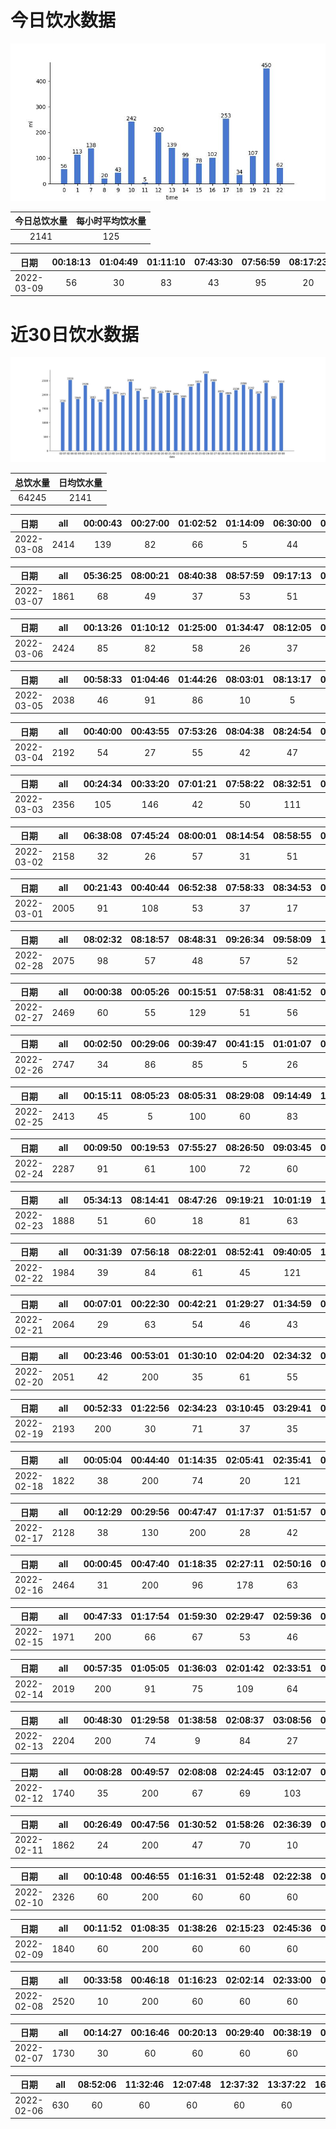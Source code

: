 # 今日饮水数据

<div align=center>
<img src="today.jpg" style="zoom: 100%;" />

| 今日总饮水量 | 每小时平均饮水量 |
| :----: | :----: |
| 2141 | 125 |
</div>

| 日期 | 00:18:13 | 01:04:49 | 01:11:10 | 07:43:30 | 07:56:59 | 08:17:23 | 09:18:25 | 10:01:23 | 10:15:00 | 10:57:17 | 11:19:54 | 12:19:43 | 13:02:35 | 13:33:39 | 14:12:42 | 14:38:27 | 15:12:36 | 16:03:09 | 16:41:10 | 17:23:15 | 17:54:05 | 18:35:02 | 19:08:13 | 19:59:57 | 21:11:32 | 22:14:39 |
| :----: | :----: | :----: | :----: | :----: | :----: | :----: | :----: | :----: | :----: | :----: | :----: | :----: | :----: | :----: | :----: | :----: | :----: | :----: | :----: | :----: | :----: | :----: | :----: | :----: | :----: | :----: |
| 2022-03-09 | 56 | 30 | 83 | 43 | 95 | 20 | 43 | 98 | 94 | 50 | 5 | 200 | 62 | 77 | 38 | 61 | 78 | 58 | 44 | 200 | 53 | 34 | 55 | 52 | 450 | 62 |

# 近30日饮水数据

<div align=center>
<img src="30.jpg"style="zoom: 100%;" />

| 总饮水量 | 日均饮水量 |
| :----: | :----: |
| 64245 | 2141 |
</div>

| 日期 | all | 00:00:43 | 00:27:00 | 01:02:52 | 01:14:09 | 06:30:00 | 07:55:37 | 08:02:02 | 08:26:29 | 09:04:12 | 09:08:04 | 09:33:15 | 10:03:31 | 10:34:02 | 11:11:58 | 11:42:21 | 12:22:05 | 12:54:29 | 13:44:38 | 14:24:15 | 14:54:54 | 15:24:27 | 15:55:25 | 16:25:53 | 16:55:33 | 17:21:23 | 18:05:45 | 18:33:47 | 19:02:06 | 19:36:54 | 20:18:36 | 20:42:00 | 21:23:55 | 22:01:09 | 22:54:34 | 23:04:23 | 23:30:14 | 23:46:16 |
| :----: | :----: | :----: | :----: | :----: | :----: | :----: | :----: | :----: | :----: | :----: | :----: | :----: | :----: | :----: | :----: | :----: | :----: | :----: | :----: | :----: | :----: | :----: | :----: | :----: | :----: | :----: | :----: | :----: | :----: | :----: | :----: | :----: | :----: | :----: | :----: | :----: | :----: | :----: |
| 2022-03-08 | 2414 | 139 | 82 | 66 | 5 | 44 | 100 | 60 | 30 | 30 | 30 | 51 | 61 | 43 | 91 | 76 | 200 | 33 | 51 | 105 | 80 | 48 | 23 | 37 | 77 | 200 | 42 | 114 | 19 | 65 | 74 | 7 | 74 | 46 | 25 | 52 | 98 | 36 |

| 日期 | all | 05:36:25 | 08:00:21 | 08:40:38 | 08:57:59 | 09:17:13 | 09:50:59 | 10:03:41 | 10:55:02 | 12:14:32 | 12:58:44 | 14:00:51 | 14:37:42 | 15:02:16 | 15:13:03 | 15:43:48 | 16:30:43 | 16:46:04 | 17:20:11 | 17:33:06 | 18:20:51 | 18:51:57 | 19:17:04 | 19:44:20 | 20:25:41 | 21:03:39 | 21:33:29 | 21:58:49 | 22:19:10 | 22:32:19 |
| :----: | :----: | :----: | :----: | :----: | :----: | :----: | :----: | :----: | :----: | :----: | :----: | :----: | :----: | :----: | :----: | :----: | :----: | :----: | :----: | :----: | :----: | :----: | :----: | :----: | :----: | :----: | :----: | :----: | :----: | :----: |
| 2022-03-07 | 1861 | 68 | 49 | 37 | 53 | 51 | 102 | 77 | 38 | 200 | 6 | 141 | 79 | 50 | 43 | 56 | 73 | 21 | 200 | 42 | 56 | 49 | 44 | 81 | 17 | 5 | 33 | 59 | 101 | 30 |

| 日期 | all | 00:13:26 | 01:10:12 | 01:25:00 | 01:34:47 | 08:12:05 | 08:42:34 | 09:16:06 | 09:44:01 | 10:16:51 | 10:47:29 | 11:17:30 | 11:47:36 | 12:00:04 | 12:21:21 | 13:00:30 | 13:16:48 | 13:30:29 | 14:00:25 | 14:45:31 | 15:15:24 | 15:45:34 | 16:16:07 | 16:48:39 | 17:19:30 | 17:58:44 | 18:28:34 | 18:58:31 | 19:28:37 | 20:16:29 | 20:57:40 | 21:23:01 | 21:27:42 | 21:42:42 | 22:01:32 | 22:33:47 | 22:57:09 | 23:21:07 |
| :----: | :----: | :----: | :----: | :----: | :----: | :----: | :----: | :----: | :----: | :----: | :----: | :----: | :----: | :----: | :----: | :----: | :----: | :----: | :----: | :----: | :----: | :----: | :----: | :----: | :----: | :----: | :----: | :----: | :----: | :----: | :----: | :----: | :----: | :----: | :----: | :----: | :----: | :----: |
| 2022-03-06 | 2424 | 85 | 82 | 58 | 26 | 37 | 74 | 51 | 49 | 99 | 64 | 5 | 77 | 34 | 38 | 66 | 44 | 5 | 62 | 300 | 10 | 43 | 12 | 111 | 17 | 40 | 26 | 12 | 60 | 450 | 5 | 5 | 41 | 63 | 73 | 81 | 30 | 89 |

| 日期 | all | 00:58:33 | 01:04:46 | 01:44:26 | 08:03:01 | 08:13:17 | 09:18:07 | 09:54:29 | 11:00:36 | 11:27:10 | 12:27:16 | 13:03:31 | 13:51:55 | 14:33:03 | 15:30:33 | 16:01:22 | 16:27:05 | 16:58:23 | 17:23:47 | 18:23:14 | 18:56:10 | 20:43:57 | 21:09:08 | 21:26:41 | 21:43:38 | 22:13:19 | 22:43:24 | 23:13:25 | 23:43:29 | 23:54:34 | 23:54:50 |
| :----: | :----: | :----: | :----: | :----: | :----: | :----: | :----: | :----: | :----: | :----: | :----: | :----: | :----: | :----: | :----: | :----: | :----: | :----: | :----: | :----: | :----: | :----: | :----: | :----: | :----: | :----: | :----: | :----: | :----: | :----: | :----: |
| 2022-03-05 | 2038 | 46 | 91 | 86 | 10 | 5 | 49 | 46 | 103 | 99 | 200 | 18 | 50 | 88 | 75 | 60 | 56 | 47 | 200 | 27 | 65 | 112 | 55 | 5 | 97 | 55 | 99 | 50 | 65 | 29 | 50 |

| 日期 | all | 00:40:00 | 00:43:55 | 07:53:26 | 08:04:38 | 08:24:54 | 09:19:46 | 09:56:36 | 10:16:39 | 11:08:34 | 11:39:06 | 12:17:25 | 12:47:40 | 13:28:36 | 13:56:01 | 14:32:50 | 14:57:33 | 15:28:53 | 15:58:23 | 16:34:46 | 17:24:42 | 18:06:31 | 19:09:35 | 19:29:28 | 20:04:33 | 20:38:23 | 21:38:56 | 22:08:44 | 22:27:02 | 22:51:39 | 23:01:58 | 23:18:06 | 23:54:18 |
| :----: | :----: | :----: | :----: | :----: | :----: | :----: | :----: | :----: | :----: | :----: | :----: | :----: | :----: | :----: | :----: | :----: | :----: | :----: | :----: | :----: | :----: | :----: | :----: | :----: | :----: | :----: | :----: | :----: | :----: | :----: | :----: | :----: | :----: |
| 2022-03-04 | 2192 | 54 | 27 | 55 | 42 | 47 | 116 | 80 | 85 | 30 | 59 | 200 | 120 | 30 | 62 | 27 | 77 | 63 | 63 | 35 | 200 | 5 | 116 | 88 | 24 | 44 | 84 | 43 | 34 | 78 | 72 | 63 | 69 |

| 日期 | all | 00:24:34 | 00:33:20 | 07:01:21 | 07:58:22 | 08:32:51 | 08:47:02 | 09:23:48 | 09:53:20 | 10:52:03 | 11:27:43 | 12:13:34 | 12:45:32 | 13:22:40 | 13:56:10 | 14:46:39 | 15:20:00 | 15:42:42 | 15:58:16 | 16:28:25 | 16:59:17 | 17:19:03 | 17:51:37 | 18:15:27 | 18:45:28 | 19:15:37 | 20:26:00 | 20:56:49 | 21:26:29 | 22:07:05 | 22:50:59 | 23:13:26 | 23:44:21 | 23:50:46 |
| :----: | :----: | :----: | :----: | :----: | :----: | :----: | :----: | :----: | :----: | :----: | :----: | :----: | :----: | :----: | :----: | :----: | :----: | :----: | :----: | :----: | :----: | :----: | :----: | :----: | :----: | :----: | :----: | :----: | :----: | :----: | :----: | :----: | :----: | :----: |
| 2022-03-03 | 2356 | 105 | 146 | 42 | 50 | 111 | 30 | 64 | 61 | 67 | 36 | 200 | 75 | 16 | 66 | 33 | 131 | 59 | 108 | 28 | 42 | 200 | 23 | 34 | 38 | 82 | 52 | 32 | 76 | 60 | 71 | 91 | 71 | 56 |

| 日期 | all | 06:38:08 | 07:45:24 | 08:00:01 | 08:14:54 | 08:58:55 | 09:35:54 | 09:55:36 | 10:54:40 | 11:55:31 | 12:16:15 | 12:59:25 | 13:52:21 | 14:03:19 | 14:36:18 | 15:06:23 | 15:32:05 | 16:17:24 | 17:23:29 | 17:43:57 | 18:18:40 | 18:57:16 | 19:32:03 | 20:34:24 | 20:47:45 | 21:09:55 | 21:31:35 | 21:47:56 | 22:21:51 | 22:25:10 | 22:57:24 | 23:02:27 | 23:18:33 | 23:49:57 |
| :----: | :----: | :----: | :----: | :----: | :----: | :----: | :----: | :----: | :----: | :----: | :----: | :----: | :----: | :----: | :----: | :----: | :----: | :----: | :----: | :----: | :----: | :----: | :----: | :----: | :----: | :----: | :----: | :----: | :----: | :----: | :----: | :----: | :----: | :----: |
| 2022-03-02 | 2158 | 32 | 26 | 57 | 31 | 51 | 29 | 49 | 49 | 48 | 200 | 39 | 9 | 81 | 50 | 70 | 10 | 99 | 200 | 51 | 82 | 14 | 81 | 87 | 45 | 26 | 64 | 65 | 46 | 85 | 126 | 59 | 87 | 110 |

| 日期 | all | 00:21:43 | 00:40:44 | 06:52:38 | 07:58:33 | 08:34:53 | 09:01:39 | 09:22:56 | 09:43:47 | 10:14:53 | 11:18:45 | 11:49:04 | 12:13:44 | 12:44:03 | 13:37:27 | 14:11:01 | 14:54:54 | 15:27:58 | 15:56:17 | 16:33:53 | 17:28:44 | 17:58:28 | 18:22:43 | 18:35:32 | 19:06:12 | 19:36:27 | 20:07:14 | 20:32:18 | 21:02:35 | 21:36:00 | 22:07:08 | 22:22:53 | 22:33:34 | 22:55:38 | 23:25:26 | 23:36:48 | 23:43:01 |
| :----: | :----: | :----: | :----: | :----: | :----: | :----: | :----: | :----: | :----: | :----: | :----: | :----: | :----: | :----: | :----: | :----: | :----: | :----: | :----: | :----: | :----: | :----: | :----: | :----: | :----: | :----: | :----: | :----: | :----: | :----: | :----: | :----: | :----: | :----: | :----: | :----: | :----: |
| 2022-03-01 | 2005 | 91 | 108 | 53 | 37 | 17 | 9 | 106 | 74 | 33 | 80 | 5 | 200 | 69 | 10 | 30 | 48 | 11 | 16 | 28 | 93 | 76 | 37 | 49 | 54 | 24 | 41 | 64 | 67 | 20 | 50 | 62 | 22 | 57 | 63 | 176 | 25 |

| 日期 | all | 08:02:32 | 08:18:57 | 08:48:31 | 09:26:34 | 09:58:09 | 10:34:23 | 11:15:11 | 11:35:14 | 11:35:28 | 12:14:59 | 12:44:36 | 13:40:27 | 14:12:55 | 14:42:28 | 15:23:09 | 17:23:15 | 18:15:57 | 18:52:38 | 19:27:42 | 20:03:38 | 20:44:21 | 21:02:41 | 21:20:16 | 21:38:41 | 21:47:42 | 21:55:42 | 22:05:22 | 22:35:38 | 22:48:04 | 22:52:41 | 23:48:14 |
| :----: | :----: | :----: | :----: | :----: | :----: | :----: | :----: | :----: | :----: | :----: | :----: | :----: | :----: | :----: | :----: | :----: | :----: | :----: | :----: | :----: | :----: | :----: | :----: | :----: | :----: | :----: | :----: | :----: | :----: | :----: | :----: | :----: |
| 2022-02-28 | 2075 | 98 | 57 | 48 | 57 | 52 | 45 | 65 | 59 | 38 | 200 | 66 | 41 | 91 | 44 | 64 | 200 | 8 | 19 | 77 | 72 | 52 | 20 | 15 | 75 | 35 | 94 | 107 | 92 | 33 | 103 | 48 |

| 日期 | all | 00:00:38 | 00:05:26 | 00:15:51 | 07:58:31 | 08:41:52 | 09:23:02 | 09:34:21 | 09:54:28 | 10:08:52 | 10:28:37 | 10:52:19 | 11:44:12 | 12:14:17 | 12:45:24 | 13:00:05 | 13:23:39 | 13:47:21 | 14:19:31 | 14:37:14 | 15:09:56 | 15:25:49 | 15:50:43 | 16:12:32 | 16:45:38 | 17:16:06 | 18:07:26 | 18:38:38 | 19:24:12 | 19:55:57 | 20:55:01 | 21:04:58 | 21:06:27 | 21:34:16 | 21:53:37 | 22:06:13 | 22:13:04 | 22:22:06 | 22:32:17 |
| :----: | :----: | :----: | :----: | :----: | :----: | :----: | :----: | :----: | :----: | :----: | :----: | :----: | :----: | :----: | :----: | :----: | :----: | :----: | :----: | :----: | :----: | :----: | :----: | :----: | :----: | :----: | :----: | :----: | :----: | :----: | :----: | :----: | :----: | :----: | :----: | :----: | :----: | :----: | :----: |
| 2022-02-27 | 2469 | 60 | 55 | 129 | 51 | 56 | 54 | 38 | 101 | 52 | 40 | 42 | 44 | 200 | 98 | 34 | 55 | 34 | 55 | 78 | 77 | 73 | 61 | 65 | 5 | 200 | 23 | 94 | 61 | 91 | 5 | 16 | 57 | 64 | 81 | 40 | 57 | 37 | 86 |

| 日期 | all | 00:02:50 | 00:29:06 | 00:39:47 | 00:41:15 | 01:01:07 | 01:08:24 | 07:53:16 | 08:03:43 | 08:38:23 | 09:13:44 | 09:34:12 | 10:04:36 | 10:37:06 | 10:56:34 | 11:51:18 | 12:21:15 | 12:51:43 | 13:32:50 | 13:33:49 | 13:46:43 | 14:21:22 | 15:07:16 | 15:15:57 | 15:32:22 | 16:23:35 | 16:50:46 | 17:23:24 | 17:53:34 | 18:07:30 | 18:34:19 | 18:59:41 | 19:42:46 | 19:50:58 | 19:53:35 | 19:59:46 | 20:03:55 | 20:39:09 | 21:13:41 | 21:33:01 | 21:51:28 | 22:36:18 | 22:54:44 | 23:03:26 | 23:21:43 | 23:30:53 | 23:39:20 | 23:53:55 |
| :----: | :----: | :----: | :----: | :----: | :----: | :----: | :----: | :----: | :----: | :----: | :----: | :----: | :----: | :----: | :----: | :----: | :----: | :----: | :----: | :----: | :----: | :----: | :----: | :----: | :----: | :----: | :----: | :----: | :----: | :----: | :----: | :----: | :----: | :----: | :----: | :----: | :----: | :----: | :----: | :----: | :----: | :----: | :----: | :----: | :----: | :----: | :----: | :----: |
| 2022-02-26 | 2747 | 34 | 86 | 85 | 5 | 26 | 85 | 64 | 77 | 29 | 96 | 74 | 42 | 99 | 21 | 53 | 200 | 90 | 30 | 30 | 30 | 30 | 30 | 30 | 60 | 30 | 83 | 200 | 9 | 39 | 103 | 32 | 90 | 76 | 21 | 53 | 13 | 72 | 107 | 24 | 55 | 72 | 40 | 50 | 6 | 46 | 81 | 39 |

| 日期 | all | 00:15:11 | 08:05:23 | 08:05:31 | 08:29:08 | 09:14:49 | 10:02:48 | 10:56:02 | 11:21:28 | 11:55:18 | 12:23:22 | 12:53:37 | 13:08:54 | 13:39:31 | 13:52:08 | 14:08:40 | 14:31:33 | 15:02:04 | 15:43:23 | 16:11:07 | 16:54:37 | 17:24:12 | 17:44:53 | 18:22:45 | 18:47:48 | 19:19:03 | 19:56:08 | 20:12:33 | 20:17:54 | 20:50:06 | 20:53:07 | 20:58:16 | 21:01:20 | 21:07:20 | 21:10:07 | 21:15:18 | 21:22:57 | 21:30:46 | 21:47:41 | 22:08:11 | 22:25:42 | 22:36:22 | 23:00:38 | 23:16:46 | 23:52:14 |
| :----: | :----: | :----: | :----: | :----: | :----: | :----: | :----: | :----: | :----: | :----: | :----: | :----: | :----: | :----: | :----: | :----: | :----: | :----: | :----: | :----: | :----: | :----: | :----: | :----: | :----: | :----: | :----: | :----: | :----: | :----: | :----: | :----: | :----: | :----: | :----: | :----: | :----: | :----: | :----: | :----: | :----: | :----: | :----: | :----: | :----: |
| 2022-02-25 | 2413 | 45 | 5 | 100 | 60 | 83 | 54 | 50 | 55 | 77 | 200 | 31 | 35 | 44 | 68 | 48 | 67 | 69 | 62 | 52 | 40 | 200 | 75 | 44 | 22 | 33 | 41 | 87 | 71 | 30 | 30 | 30 | 30 | 30 | 30 | 30 | 60 | 30 | 30 | 30 | 32 | 53 | 51 | 90 | 9 |

| 日期 | all | 00:09:50 | 00:19:53 | 07:55:27 | 08:26:50 | 09:03:45 | 09:24:15 | 09:42:45 | 10:11:50 | 10:45:26 | 11:15:22 | 12:21:37 | 12:51:54 | 13:33:10 | 13:49:56 | 14:33:01 | 15:04:42 | 15:27:51 | 15:57:33 | 16:27:35 | 17:27:11 | 18:09:09 | 18:51:09 | 19:04:14 | 19:16:00 | 19:51:41 | 20:11:57 | 20:44:01 | 21:13:16 | 21:38:23 | 21:46:41 | 21:51:39 | 22:25:50 | 23:41:35 |
| :----: | :----: | :----: | :----: | :----: | :----: | :----: | :----: | :----: | :----: | :----: | :----: | :----: | :----: | :----: | :----: | :----: | :----: | :----: | :----: | :----: | :----: | :----: | :----: | :----: | :----: | :----: | :----: | :----: | :----: | :----: | :----: | :----: | :----: | :----: |
| 2022-02-24 | 2287 | 91 | 61 | 100 | 72 | 60 | 38 | 66 | 42 | 58 | 51 | 200 | 49 | 61 | 47 | 89 | 109 | 52 | 51 | 54 | 200 | 86 | 71 | 40 | 45 | 82 | 18 | 111 | 35 | 17 | 88 | 32 | 59 | 52 |

| 日期 | all | 05:34:13 | 08:14:41 | 08:47:26 | 09:19:21 | 10:01:19 | 10:37:19 | 11:08:26 | 11:42:05 | 12:16:15 | 12:46:41 | 13:44:24 | 14:47:47 | 15:29:00 | 16:00:02 | 16:33:24 | 17:16:54 | 17:46:27 | 18:17:00 | 18:47:42 | 19:24:11 | 19:59:52 | 20:46:25 | 20:59:48 | 21:10:41 | 21:40:35 | 22:11:18 | 23:11:25 | 23:29:23 |
| :----: | :----: | :----: | :----: | :----: | :----: | :----: | :----: | :----: | :----: | :----: | :----: | :----: | :----: | :----: | :----: | :----: | :----: | :----: | :----: | :----: | :----: | :----: | :----: | :----: | :----: | :----: | :----: | :----: | :----: |
| 2022-02-23 | 1888 | 51 | 60 | 18 | 81 | 63 | 61 | 65 | 65 | 200 | 35 | 53 | 64 | 54 | 120 | 9 | 200 | 85 | 21 | 103 | 94 | 12 | 46 | 30 | 51 | 51 | 81 | 38 | 77 |

| 日期 | all | 00:31:39 | 07:56:18 | 08:22:01 | 08:52:41 | 09:40:05 | 10:03:36 | 10:31:17 | 11:43:52 | 12:19:18 | 12:53:40 | 13:26:43 | 13:26:55 | 13:58:23 | 14:40:28 | 15:11:12 | 15:44:04 | 16:29:34 | 16:48:16 | 17:19:25 | 17:39:04 | 18:17:54 | 19:16:39 | 19:24:03 | 19:48:51 | 20:17:27 | 20:48:26 | 21:18:43 | 21:39:21 | 22:09:00 | 22:26:57 | 22:42:51 | 22:45:00 | 23:15:53 |
| :----: | :----: | :----: | :----: | :----: | :----: | :----: | :----: | :----: | :----: | :----: | :----: | :----: | :----: | :----: | :----: | :----: | :----: | :----: | :----: | :----: | :----: | :----: | :----: | :----: | :----: | :----: | :----: | :----: | :----: | :----: | :----: | :----: | :----: | :----: |
| 2022-02-22 | 1984 | 39 | 84 | 61 | 45 | 121 | 41 | 62 | 72 | 200 | 56 | 60 | 17 | 61 | 30 | 20 | 90 | 59 | 82 | 200 | 16 | 13 | 13 | 16 | 46 | 30 | 15 | 118 | 10 | 29 | 82 | 67 | 43 | 86 |

| 日期 | all | 00:07:01 | 00:22:30 | 00:42:21 | 01:29:27 | 01:34:59 | 02:27:17 | 07:55:01 | 08:23:43 | 08:58:08 | 09:41:29 | 09:58:03 | 10:08:04 | 10:36:56 | 11:32:03 | 12:13:49 | 12:46:41 | 13:46:10 | 14:15:10 | 14:45:29 | 15:17:24 | 16:33:09 | 17:18:00 | 17:53:13 | 18:24:30 | 19:02:09 | 19:46:22 | 20:21:36 | 20:45:01 | 21:00:11 | 21:24:35 | 21:35:43 | 22:28:10 |
| :----: | :----: | :----: | :----: | :----: | :----: | :----: | :----: | :----: | :----: | :----: | :----: | :----: | :----: | :----: | :----: | :----: | :----: | :----: | :----: | :----: | :----: | :----: | :----: | :----: | :----: | :----: | :----: | :----: | :----: | :----: | :----: | :----: | :----: |
| 2022-02-21 | 2064 | 29 | 63 | 54 | 46 | 43 | 50 | 84 | 47 | 58 | 87 | 50 | 37 | 61 | 60 | 200 | 96 | 109 | 19 | 51 | 40 | 53 | 200 | 65 | 58 | 21 | 75 | 74 | 70 | 71 | 32 | 48 | 13 |

| 日期 | all | 00:23:46 | 00:53:01 | 01:30:10 | 02:04:20 | 02:34:32 | 03:04:33 | 03:34:29 | 04:38:56 | 04:50:24 | 05:08:33 | 05:16:31 | 06:05:31 | 06:45:36 | 07:08:53 | 07:38:49 | 08:55:41 | 09:17:22 | 17:16:13 | 17:35:11 | 18:06:25 | 18:22:12 | 18:52:34 | 19:22:49 | 19:37:05 | 19:55:00 | 20:12:53 | 20:18:23 | 20:49:19 | 21:19:24 | 21:34:45 | 21:46:55 | 21:58:17 | 22:00:06 | 22:31:27 | 22:43:08 | 22:43:56 | 23:20:53 | 23:50:31 |
| :----: | :----: | :----: | :----: | :----: | :----: | :----: | :----: | :----: | :----: | :----: | :----: | :----: | :----: | :----: | :----: | :----: | :----: | :----: | :----: | :----: | :----: | :----: | :----: | :----: | :----: | :----: | :----: | :----: | :----: | :----: | :----: | :----: | :----: | :----: | :----: | :----: | :----: | :----: | :----: |
| 2022-02-20 | 2051 | 42 | 200 | 35 | 61 | 55 | 51 | 76 | 49 | 41 | 68 | 24 | 81 | 17 | 75 | 60 | 54 | 19 | 96 | 48 | 36 | 24 | 59 | 77 | 49 | 36 | 83 | 15 | 43 | 87 | 88 | 50 | 64 | 9 | 86 | 4 | 5 | 22 | 62 |

| 日期 | all | 00:52:33 | 01:22:56 | 02:34:23 | 03:10:45 | 03:29:41 | 03:59:29 | 04:14:36 | 04:47:12 | 05:22:36 | 06:20:31 | 06:25:00 | 06:29:55 | 07:44:54 | 08:08:16 | 08:15:12 | 08:54:13 | 12:58:07 | 16:43:27 | 17:10:55 | 17:17:11 | 17:22:05 | 17:28:02 | 17:37:45 | 17:55:02 | 18:13:49 | 19:04:28 | 19:09:35 | 19:41:10 | 20:07:14 | 21:05:20 | 21:32:39 | 22:02:34 | 22:32:29 | 23:14:44 | 23:41:18 | 23:53:25 |
| :----: | :----: | :----: | :----: | :----: | :----: | :----: | :----: | :----: | :----: | :----: | :----: | :----: | :----: | :----: | :----: | :----: | :----: | :----: | :----: | :----: | :----: | :----: | :----: | :----: | :----: | :----: | :----: | :----: | :----: | :----: | :----: | :----: | :----: | :----: | :----: | :----: | :----: |
| 2022-02-19 | 2193 | 200 | 30 | 71 | 37 | 35 | 22 | 25 | 111 | 68 | 147 | 112 | 28 | 49 | 41 | 43 | 56 | 53 | 85 | 62 | 8 | 34 | 47 | 70 | 47 | 39 | 124 | 17 | 54 | 55 | 53 | 44 | 72 | 92 | 73 | 79 | 10 |

| 日期 | all | 00:05:04 | 00:44:40 | 01:14:35 | 02:05:41 | 02:35:41 | 03:10:37 | 03:40:40 | 04:12:22 | 04:42:56 | 05:49:25 | 06:18:19 | 07:26:22 | 08:15:26 | 18:00:26 | 18:26:29 | 18:42:09 | 18:49:07 | 19:04:57 | 19:26:09 | 19:39:33 | 20:16:59 | 20:32:51 | 21:07:25 | 22:09:19 | 22:39:21 | 23:09:34 | 23:50:13 |
| :----: | :----: | :----: | :----: | :----: | :----: | :----: | :----: | :----: | :----: | :----: | :----: | :----: | :----: | :----: | :----: | :----: | :----: | :----: | :----: | :----: | :----: | :----: | :----: | :----: | :----: | :----: | :----: | :----: |
| 2022-02-18 | 1822 | 38 | 200 | 74 | 20 | 121 | 89 | 37 | 22 | 64 | 200 | 61 | 85 | 33 | 23 | 68 | 66 | 22 | 35 | 82 | 37 | 55 | 52 | 60 | 26 | 84 | 106 | 62 |

| 日期 | all | 00:12:29 | 00:29:56 | 00:47:47 | 01:17:37 | 01:51:57 | 02:23:38 | 03:21:39 | 03:43:19 | 04:44:17 | 05:14:39 | 05:53:29 | 06:27:47 | 06:58:24 | 07:28:45 | 07:51:55 | 08:13:46 | 08:58:45 | 16:55:12 | 18:02:08 | 18:18:44 | 18:40:26 | 18:45:56 | 19:15:27 | 19:32:47 | 20:02:51 | 20:23:44 | 20:39:51 | 22:07:57 | 22:22:35 | 22:52:37 |
| :----: | :----: | :----: | :----: | :----: | :----: | :----: | :----: | :----: | :----: | :----: | :----: | :----: | :----: | :----: | :----: | :----: | :----: | :----: | :----: | :----: | :----: | :----: | :----: | :----: | :----: | :----: | :----: | :----: | :----: | :----: | :----: |
| 2022-02-17 | 2128 | 38 | 130 | 200 | 28 | 42 | 77 | 98 | 37 | 53 | 74 | 200 | 38 | 34 | 39 | 99 | 19 | 55 | 33 | 88 | 65 | 300 | 36 | 30 | 11 | 83 | 8 | 53 | 105 | 5 | 50 |

| 日期 | all | 00:00:45 | 00:47:40 | 01:18:35 | 02:27:11 | 02:50:16 | 03:26:55 | 03:56:25 | 04:28:50 | 05:02:48 | 06:03:08 | 06:32:12 | 07:24:39 | 08:13:42 | 08:26:33 | 16:48:59 | 17:18:32 | 17:53:08 | 18:23:28 | 19:09:28 | 19:21:10 | 19:45:13 | 20:20:32 | 20:41:48 | 22:53:47 |
| :----: | :----: | :----: | :----: | :----: | :----: | :----: | :----: | :----: | :----: | :----: | :----: | :----: | :----: | :----: | :----: | :----: | :----: | :----: | :----: | :----: | :----: | :----: | :----: | :----: | :----: |
| 2022-02-16 | 2464 | 31 | 200 | 96 | 178 | 63 | 99 | 83 | 113 | 45 | 200 | 79 | 178 | 57 | 40 | 99 | 79 | 300 | 85 | 57 | 84 | 77 | 31 | 74 | 116 |

| 日期 | all | 00:47:33 | 01:17:54 | 01:59:30 | 02:29:47 | 02:59:36 | 03:29:54 | 04:01:37 | 04:30:48 | 05:00:41 | 05:30:45 | 06:55:04 | 07:28:33 | 07:50:48 | 09:00:54 | 16:48:28 | 17:11:21 | 17:41:22 | 18:02:34 | 18:14:23 | 18:32:30 | 18:42:26 | 19:14:31 | 19:32:27 | 20:21:36 | 21:45:53 | 22:43:51 | 22:45:37 |
| :----: | :----: | :----: | :----: | :----: | :----: | :----: | :----: | :----: | :----: | :----: | :----: | :----: | :----: | :----: | :----: | :----: | :----: | :----: | :----: | :----: | :----: | :----: | :----: | :----: | :----: | :----: | :----: | :----: |
| 2022-02-15 | 1971 | 200 | 66 | 67 | 53 | 46 | 96 | 91 | 49 | 44 | 60 | 72 | 65 | 103 | 37 | 107 | 19 | 36 | 109 | 44 | 78 | 54 | 86 | 82 | 66 | 56 | 62 | 123 |

| 日期 | all | 00:57:35 | 01:05:05 | 01:36:03 | 02:01:42 | 02:33:51 | 03:04:27 | 03:35:13 | 04:04:39 | 04:34:39 | 05:05:15 | 06:06:13 | 06:36:45 | 07:09:55 | 07:39:32 | 08:14:49 | 16:30:55 | 17:00:55 | 17:57:02 | 18:13:56 | 18:35:21 | 18:49:10 | 18:53:43 | 19:17:08 | 19:19:03 | 20:08:30 | 20:21:07 | 20:50:55 | 22:29:46 | 22:57:38 | 23:28:00 |
| :----: | :----: | :----: | :----: | :----: | :----: | :----: | :----: | :----: | :----: | :----: | :----: | :----: | :----: | :----: | :----: | :----: | :----: | :----: | :----: | :----: | :----: | :----: | :----: | :----: | :----: | :----: | :----: | :----: | :----: | :----: | :----: |
| 2022-02-14 | 2019 | 200 | 91 | 75 | 109 | 64 | 38 | 119 | 39 | 72 | 72 | 49 | 16 | 58 | 90 | 32 | 91 | 47 | 63 | 100 | 20 | 8 | 12 | 21 | 24 | 43 | 41 | 120 | 106 | 128 | 71 |

| 日期 | all | 00:48:30 | 01:29:58 | 01:38:58 | 02:08:37 | 03:08:56 | 03:38:44 | 04:21:28 | 04:39:25 | 04:46:24 | 05:13:36 | 05:51:29 | 06:24:23 | 06:55:27 | 07:53:04 | 08:14:34 | 14:52:34 | 17:20:28 | 17:50:12 | 17:57:03 | 18:27:32 | 18:52:50 | 19:19:12 | 20:21:05 | 20:44:43 | 21:52:06 | 21:56:12 | 22:30:46 | 23:02:41 | 23:28:36 | 23:57:37 |
| :----: | :----: | :----: | :----: | :----: | :----: | :----: | :----: | :----: | :----: | :----: | :----: | :----: | :----: | :----: | :----: | :----: | :----: | :----: | :----: | :----: | :----: | :----: | :----: | :----: | :----: | :----: | :----: | :----: | :----: | :----: | :----: |
| 2022-02-13 | 2204 | 200 | 74 | 9 | 84 | 27 | 48 | 71 | 79 | 167 | 22 | 300 | 15 | 24 | 66 | 50 | 40 | 114 | 54 | 102 | 51 | 79 | 63 | 15 | 15 | 14 | 59 | 121 | 72 | 72 | 97 |

| 日期 | all | 00:08:28 | 00:49:57 | 02:08:08 | 02:24:45 | 03:12:07 | 03:44:07 | 04:30:21 | 05:06:07 | 06:43:41 | 07:07:59 | 08:08:21 | 08:26:19 | 17:20:05 | 17:50:59 | 18:12:43 | 18:14:55 | 18:38:55 | 18:58:21 | 19:03:18 | 19:33:55 | 20:13:46 | 21:07:59 | 21:59:48 | 22:55:05 | 23:22:20 | 23:52:35 |
| :----: | :----: | :----: | :----: | :----: | :----: | :----: | :----: | :----: | :----: | :----: | :----: | :----: | :----: | :----: | :----: | :----: | :----: | :----: | :----: | :----: | :----: | :----: | :----: | :----: | :----: | :----: | :----: |
| 2022-02-12 | 1740 | 35 | 200 | 67 | 69 | 103 | 29 | 58 | 58 | 84 | 94 | 27 | 48 | 65 | 44 | 130 | 26 | 48 | 26 | 81 | 38 | 55 | 56 | 115 | 93 | 53 | 38 |

| 日期 | all | 00:26:49 | 00:47:56 | 01:30:52 | 01:58:26 | 02:36:39 | 03:06:57 | 03:10:56 | 03:39:18 | 04:25:31 | 04:55:52 | 05:25:47 | 06:24:08 | 06:54:31 | 07:22:10 | 07:52:41 | 08:25:19 | 08:57:50 | 14:56:49 | 15:16:18 | 15:28:38 | 15:43:05 | 16:24:02 | 17:06:34 | 17:36:44 | 18:27:40 | 18:52:53 | 19:27:23 | 19:36:45 | 20:02:29 | 20:19:59 | 20:49:45 | 21:32:01 | 22:33:12 | 23:19:06 |
| :----: | :----: | :----: | :----: | :----: | :----: | :----: | :----: | :----: | :----: | :----: | :----: | :----: | :----: | :----: | :----: | :----: | :----: | :----: | :----: | :----: | :----: | :----: | :----: | :----: | :----: | :----: | :----: | :----: | :----: | :----: | :----: | :----: | :----: | :----: | :----: |
| 2022-02-11 | 1862 | 24 | 200 | 47 | 70 | 10 | 53 | 65 | 73 | 47 | 71 | 6 | 29 | 70 | 40 | 92 | 2 | 13 | 26 | 45 | 86 | 81 | 34 | 2 | 5 | 200 | 7 | 38 | 35 | 96 | 8 | 51 | 55 | 75 | 106 |

| 日期 | all | 00:10:48 | 00:46:55 | 01:16:31 | 01:52:48 | 02:22:38 | 02:54:39 | 03:54:27 | 04:24:17 | 04:54:42 | 05:26:35 | 05:56:20 | 06:16:49 | 06:46:45 | 07:19:52 | 07:46:41 | 08:07:19 | 08:35:23 | 10:15:46 | 13:28:18 | 16:19:07 | 16:49:46 | 16:59:34 | 17:01:59 | 17:14:22 | 17:20:14 | 17:29:14 | 17:46:41 | 18:01:38 | 18:11:44 | 18:19:57 | 18:29:56 | 18:36:01 | 18:58:20 | 19:16:26 | 19:30:37 | 19:35:07 | 19:48:31 | 20:13:00 | 21:03:44 | 22:17:55 | 22:41:02 | 22:55:47 | 23:17:59 | 23:30:47 | 23:45:25 |
| :----: | :----: | :----: | :----: | :----: | :----: | :----: | :----: | :----: | :----: | :----: | :----: | :----: | :----: | :----: | :----: | :----: | :----: | :----: | :----: | :----: | :----: | :----: | :----: | :----: | :----: | :----: | :----: | :----: | :----: | :----: | :----: | :----: | :----: | :----: | :----: | :----: | :----: | :----: | :----: | :----: | :----: | :----: | :----: | :----: | :----: | :----: |
| 2022-02-10 | 2326 | 60 | 200 | 60 | 60 | 60 | 60 | 60 | 60 | 60 | 60 | 60 | 50 | 60 | 60 | 60 | 60 | 60 | 30 | 60 | 60 | 60 | 60 | 4 | 30 | 16 | 11 | 30 | 39 | 62 | 42 | 16 | 67 | 32 | 24 | 54 | 58 | 62 | 25 | 99 | 46 | 23 | 90 | 39 | 12 | 25 |

| 日期 | all | 00:11:52 | 01:08:35 | 01:38:26 | 02:15:23 | 02:45:36 | 03:15:31 | 03:45:22 | 04:41:46 | 04:59:10 | 05:17:53 | 05:47:10 | 06:47:57 | 07:34:11 | 15:49:55 | 16:30:16 | 17:07:17 | 17:44:39 | 17:58:48 | 18:19:24 | 18:40:27 | 18:55:47 | 19:25:16 | 19:37:30 | 20:19:00 | 20:53:47 | 21:54:48 | 22:28:32 | 23:59:13 |
| :----: | :----: | :----: | :----: | :----: | :----: | :----: | :----: | :----: | :----: | :----: | :----: | :----: | :----: | :----: | :----: | :----: | :----: | :----: | :----: | :----: | :----: | :----: | :----: | :----: | :----: | :----: | :----: | :----: | :----: |
| 2022-02-09 | 1840 | 60 | 200 | 60 | 60 | 60 | 60 | 60 | 60 | 60 | 60 | 250 | 60 | 60 | 60 | 60 | 30 | 60 | 60 | 60 | 60 | 30 | 10 | 30 | 60 | 60 | 60 | 60 | 30 |

| 日期 | all | 00:33:58 | 00:46:18 | 01:16:23 | 02:02:14 | 02:33:00 | 03:03:23 | 03:37:14 | 04:07:21 | 05:07:14 | 05:07:33 | 05:58:50 | 06:30:25 | 07:01:34 | 07:22:09 | 07:50:38 | 08:08:03 | 10:27:02 | 16:00:36 | 16:30:34 | 17:00:28 | 17:16:15 | 17:47:17 | 18:07:54 | 18:42:52 | 19:10:13 | 19:47:33 | 20:05:49 | 20:19:47 | 21:07:03 | 21:54:29 | 22:03:28 | 22:26:10 | 23:19:36 | 23:41:07 |
| :----: | :----: | :----: | :----: | :----: | :----: | :----: | :----: | :----: | :----: | :----: | :----: | :----: | :----: | :----: | :----: | :----: | :----: | :----: | :----: | :----: | :----: | :----: | :----: | :----: | :----: | :----: | :----: | :----: | :----: | :----: | :----: | :----: | :----: | :----: | :----: |
| 2022-02-08 | 2520 | 10 | 200 | 60 | 60 | 60 | 60 | 60 | 60 | 60 | 60 | 250 | 60 | 60 | 60 | 60 | 60 | 60 | 60 | 60 | 60 | 50 | 60 | 30 | 300 | 60 | 60 | 60 | 60 | 60 | 60 | 60 | 60 | 60 | 60 |

| 日期 | all | 00:14:27 | 00:16:46 | 00:20:13 | 00:29:40 | 00:38:19 | 00:53:25 | 01:23:18 | 02:14:28 | 08:09:21 | 11:00:34 | 11:30:11 | 11:52:26 | 12:16:56 | 12:36:23 | 13:06:59 | 13:31:21 | 13:41:23 | 13:53:40 | 14:23:38 | 14:50:33 | 15:13:44 | 15:56:54 | 16:29:31 | 20:31:49 | 21:04:51 | 21:19:49 | 22:12:53 | 22:50:12 | 23:13:53 | 23:43:37 |
| :----: | :----: | :----: | :----: | :----: | :----: | :----: | :----: | :----: | :----: | :----: | :----: | :----: | :----: | :----: | :----: | :----: | :----: | :----: | :----: | :----: | :----: | :----: | :----: | :----: | :----: | :----: | :----: | :----: | :----: | :----: | :----: |
| 2022-02-07 | 1730 | 30 | 60 | 60 | 60 | 60 | 60 | 60 | 60 | 50 | 60 | 30 | 60 | 60 | 60 | 60 | 60 | 60 | 60 | 60 | 60 | 60 | 60 | 60 | 60 | 60 | 60 | 60 | 60 | 60 | 60 |

| 日期 | all | 08:52:06 | 11:32:46 | 12:07:48 | 12:37:32 | 13:37:22 | 16:22:52 | 16:59:21 | 22:15:27 | 23:45:10 | 23:46:16 | 23:46:59 | 23:48:33 |
| :----: | :----: | :----: | :----: | :----: | :----: | :----: | :----: | :----: | :----: | :----: | :----: | :----: | :----: |
| 2022-02-06 | 630 | 60 | 60 | 60 | 60 | 60 | 60 | 60 | 60 | 30 | 60 | 30 | 30 |

